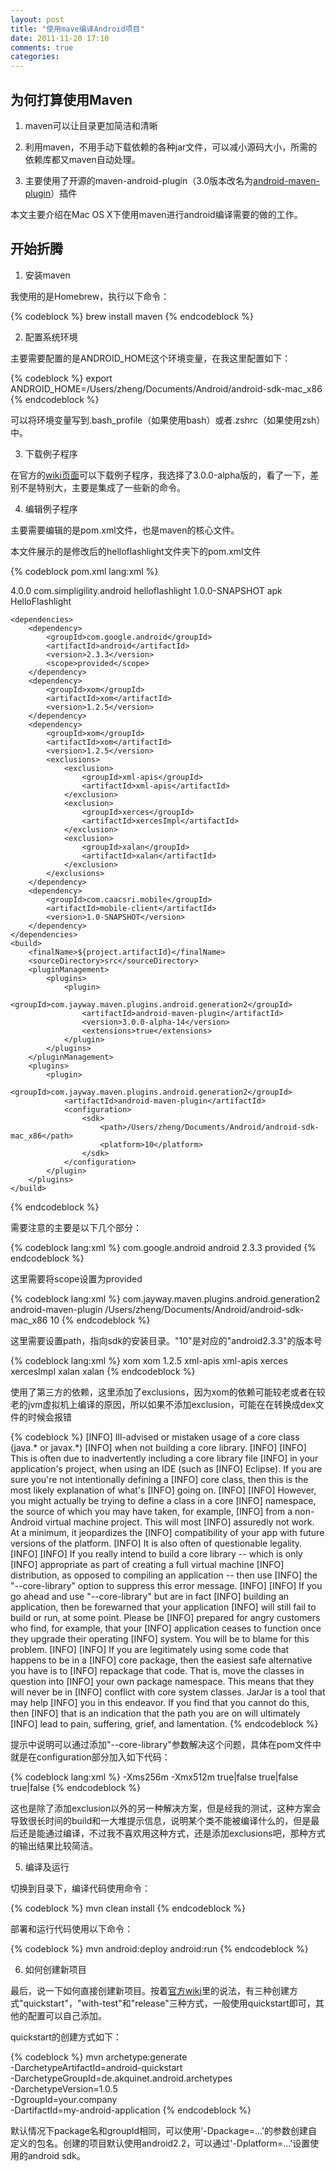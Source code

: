 ```yaml
---
layout: post
title: "使用mave编译Android项目"
date: 2011-11-20 17:10
comments: true
categories: 
---
```

## 为何打算使用Maven

1. maven可以让目录更加简洁和清晰

2. 利用maven，不用手动下载依赖的各种jar文件，可以减小源码大小，所需的依赖库都又maven自动处理。

3. 主要使用了开源的maven-android-plugin（3.0版本改名为[android-maven-plugin](http://code.google.com/p/maven-android-plugin/wiki/PluginRenamed)）插件


本文主要介绍在Mac OS X下使用maven进行android编译需要的做的工作。

<!--more-->

## 开始折腾

1. 安装maven

我使用的是Homebrew，执行以下命令：

{% codeblock %}
brew install maven
{% endcodeblock %}

2. 配置系统环境

主要需要配置的是ANDROID_HOME这个环境变量，在我这里配置如下：

{% codeblock %}
export ANDROID_HOME=/Users/zheng/Documents/Android/android-sdk-mac_x86
{% endcodeblock %}

可以将环境变量写到.bash_profile（如果使用bash）或者.zshrc（如果使用zsh）中。

3. 下载例子程序

在官方的[wiki页面](http://code.google.com/p/maven-android-plugin/wiki/Samples)可以下载例子程序，我选择了3.0.0-alpha版的，看了一下，差别不是特别大，主要是集成了一些新的命令。

4. 编辑例子程序

主要需要编辑的是pom.xml文件，也是maven的核心文件。

本文件展示的是修改后的helloflashlight文件夹下的pom.xml文件

{% codeblock pom.xml lang:xml %}
<?xml version="1.0" encoding="UTF-8"?>
<project xmlns="http://maven.apache.org/POM/4.0.0" xmlns:xsi="http://www.w3.org/2001/XMLSchema-instance" xsi:schemaLocation="http://maven.apache.org/POM/4.0.0 http://maven.apache.org/maven-v4_0_0.xsd">
    <modelVersion>4.0.0</modelVersion>
    <groupId>com.simpligility.android</groupId>
    <artifactId>helloflashlight</artifactId>
    <version>1.0.0-SNAPSHOT</version>
    <packaging>apk</packaging>
    <name>HelloFlashlight</name>

    <dependencies>
        <dependency>
            <groupId>com.google.android</groupId>
            <artifactId>android</artifactId>
            <version>2.3.3</version>
            <scope>provided</scope>
        </dependency>
        <dependency>
            <groupId>xom</groupId>
            <artifactId>xom</artifactId>
            <version>1.2.5</version>
        </dependency>
        <dependency>
            <groupId>xom</groupId>
            <artifactId>xom</artifactId>
            <version>1.2.5</version>
            <exclusions>
                <exclusion>
                    <groupId>xml-apis</groupId>
                    <artifactId>xml-apis</artifactId>
                </exclusion>
                <exclusion>
                    <groupId>xerces</groupId>
                    <artifactId>xercesImpl</artifactId>
                </exclusion>
                <exclusion>
                    <groupId>xalan</groupId>
                    <artifactId>xalan</artifactId>
                </exclusion>
            </exclusions>
        </dependency>
        <dependency>
            <groupId>com.caacsri.mobile</groupId>
            <artifactId>mobile-client</artifactId>
            <version>1.0-SNAPSHOT</version>
        </dependency>
    </dependencies>
    <build>
        <finalName>${project.artifactId}</finalName>
        <sourceDirectory>src</sourceDirectory>
        <pluginManagement>
            <plugins>
                <plugin>
                    <groupId>com.jayway.maven.plugins.android.generation2</groupId>
                    <artifactId>android-maven-plugin</artifactId>
                    <version>3.0.0-alpha-14</version>
                    <extensions>true</extensions>
                </plugin>
            </plugins>
        </pluginManagement>
        <plugins>
            <plugin>
                <groupId>com.jayway.maven.plugins.android.generation2</groupId>
                <artifactId>android-maven-plugin</artifactId>
                <configuration>
                    <sdk>
                        <path>/Users/zheng/Documents/Android/android-sdk-mac_x86</path>
                        <platform>10</platform>
                    </sdk>
                </configuration>
            </plugin>
        </plugins>
    </build>
</project>
{% endcodeblock %}

需要注意的主要是以下几个部分：

{% codeblock lang:xml %}
<dependency>
  <groupId>com.google.android</groupId>
  <artifactId>android</artifactId>
  <version>2.3.3</version>
  <scope>provided</scope>
</dependency>
{% endcodeblock %}

这里需要将scope设置为provided

{% codeblock lang:xml %}
<plugin>
  <groupId>com.jayway.maven.plugins.android.generation2</groupId>
  <artifactId>android-maven-plugin</artifactId>
  <configuration>
     <sdk>
     <path>/Users/zheng/Documents/Android/android-sdk-mac_x86</path>
     <platform>10</platform>
     </sdk>
  </configuration>
</plugin>
{% endcodeblock %}

这里需要设置path，指向sdk的安装目录。"10"是对应的"android2.3.3"的版本号

{% codeblock lang:xml %}
<dependency>
  <groupId>xom</groupId>
  <artifactId>xom</artifactId>
  <version>1.2.5</version>
  <exclusions>
    <exclusion>
      <groupId>xml-apis</groupId>
      <artifactId>xml-apis</artifactId>
    </exclusion>
    <exclusion>
      <groupId>xerces</groupId>
      <artifactId>xercesImpl</artifactId>
    </exclusion>
    <exclusion>
      <groupId>xalan</groupId>
      <artifactId>xalan</artifactId>
    </exclusion>
  </exclusions>
</dependency>
{% endcodeblock %}

使用了第三方的依赖，这里添加了exclusions，因为xom的依赖可能较老或者在较老的jvm虚拟机上编译的原因，所以如果不添加exclusion，可能在在转换成dex文件的时候会报错

{% codeblock %}
[INFO] Ill-advised or mistaken usage of a core class (java.* or javax.*)
[INFO] when not building a core library.
[INFO] 
[INFO] This is often due to inadvertently including a core library file
[INFO] in your application's project, when using an IDE (such as
[INFO] Eclipse). If you are sure you're not intentionally defining a
[INFO] core class, then this is the most likely explanation of what's
[INFO] going on.
[INFO] 
[INFO] However, you might actually be trying to define a class in a core
[INFO] namespace, the source of which you may have taken, for example,
[INFO] from a non-Android virtual machine project. This will most
[INFO] assuredly not work. At a minimum, it jeopardizes the
[INFO] compatibility of your app with future versions of the platform.
[INFO] It is also often of questionable legality.
[INFO] 
[INFO] If you really intend to build a core library -- which is only
[INFO] appropriate as part of creating a full virtual machine
[INFO] distribution, as opposed to compiling an application -- then use
[INFO] the "--core-library" option to suppress this error message.
[INFO] 
[INFO] If you go ahead and use "--core-library" but are in fact
[INFO] building an application, then be forewarned that your application
[INFO] will still fail to build or run, at some point. Please be
[INFO] prepared for angry customers who find, for example, that your
[INFO] application ceases to function once they upgrade their operating
[INFO] system. You will be to blame for this problem.
[INFO] 
[INFO] If you are legitimately using some code that happens to be in a
[INFO] core package, then the easiest safe alternative you have is to
[INFO] repackage that code. That is, move the classes in question into
[INFO] your own package namespace. This means that they will never be in
[INFO] conflict with core system classes. JarJar is a tool that may help
[INFO] you in this endeavor. If you find that you cannot do this, then
[INFO] that is an indication that the path you are on will ultimately
[INFO] lead to pain, suffering, grief, and lamentation.
{% endcodeblock %}

提示中说明可以通过添加"--core-library"参数解决这个问题，具体在pom文件中就是在configuration部分加入如下代码：

{% codeblock lang:xml %}
<dex>
  <jvmArguments>
    <jvmArgument>-Xms256m</jvmArgument>
    <jvmArgument>-Xmx512m</jvmArgument>
  </jvmArguments> 
  <coreLibrary>true|false</coreLibrary>
  <noLocals>true|false</noLocals>
  <optimize>true|false</optimize>
</dex>
{% endcodeblock %}

这也是除了添加exclusion以外的另一种解决方案，但是经我的测试，这种方案会导致很长时间的build和一大堆提示信息，说明某个类不能被编译什么的，但是最后还是能通过编译，不过我不喜欢用这种方式，还是添加exclusions吧，那种方式的输出结果比较简洁。

5. 编译及运行

切换到目录下，编译代码使用命令：

{% codeblock %}
mvn clean install
{% endcodeblock %}

部署和运行代码使用以下命令：

{% codeblock %}
mvn android:deploy android:run
{% endcodeblock %}

6. 如何创建新项目

最后，说一下如何直接创建新项目。按着[官方wiki](https://github.com/akquinet/android-archetypes/wiki)里的说法，有三种创建方式"quickstart"，"with-test"和"release"三种方式，一般使用quickstart即可，其他的配置可以自己添加。

quickstart的创建方式如下：

{% codeblock %}
mvn archetype:generate \
  -DarchetypeArtifactId=android-quickstart \
  -DarchetypeGroupId=de.akquinet.android.archetypes \
  -DarchetypeVersion=1.0.5 \
  -DgroupId=your.company \
  -DartifactId=my-android-application
{% endcodeblock %}

默认情况下package名和groupId相同，可以使用'-Dpackage=...'的参数创建自定义的包名。创建的项目默认使用android2.2，可以通过'-Dplatform=...'设置使用的android sdk。

